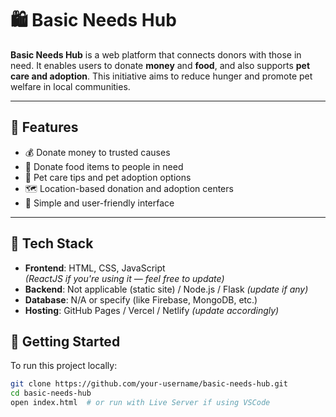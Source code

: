 # 🛍️ Basic Needs Hub

**Basic Needs Hub** is a web platform that connects donors with those in need. It enables users to donate **money** and **food**, and also supports **pet care and adoption**. This initiative aims to reduce hunger and promote pet welfare in local communities.

---

## 🌟 Features

- 💰 Donate money to trusted causes
- 🍱 Donate food items to people in need
- 🐾 Pet care tips and pet adoption options
- 🗺️ Location-based donation and adoption centers
- 🔐 Simple and user-friendly interface

---

## 🔧 Tech Stack

- **Frontend**: HTML, CSS, JavaScript  
  *(ReactJS if you're using it — feel free to update)*
- **Backend**: Not applicable (static site) / Node.js / Flask *(update if any)*
- **Database**: N/A or specify (like Firebase, MongoDB, etc.)
- **Hosting**: GitHub Pages / Vercel / Netlify *(update accordingly)*

## 🚀 Getting Started

To run this project locally:

```bash
git clone https://github.com/your-username/basic-needs-hub.git
cd basic-needs-hub
open index.html  # or run with Live Server if using VSCode
